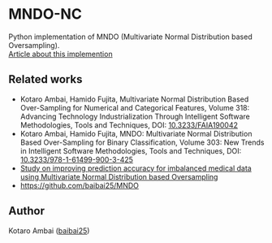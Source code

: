 # MNDO-NC
Python implementation of MNDO (Multivariate Normal Distribution based Oversampling).  
[Article about this implemention](http://ebooks.iospress.nl/volumearticle/52680)

## Related works
+ Kotaro Ambai, Hamido Fujita, Multivariate Normal Distribution Based Over-Sampling for Numerical and Categorical Features, Volume 318: Advancing Technology Industrialization Through Intelligent Software Methodologies, Tools and Techniques, DOI: [10.3233/FAIA190042](http://ebooks.iospress.nl/volumearticle/52680)
+ Kotaro Ambai, Hamido Fujita, MNDO: Multivariate Normal Distribution Based Over-Sampling for Binary Classification, Volume 303: New Trends in Intelligent Software Methodologies, Tools and Techniques, DOI: [10.3233/978-1-61499-900-3-425](http://ebooks.iospress.nl/volumearticle/49953)
+ [Study on improving prediction accuracy for imbalanced medical data using Multivariate Normal Distribution based Oversampling](http://sotsuron.sd.soft.iwate-pu.ac.jp/images/sotsuron/PDF/0312014015_20180111111148_0312014015.pdf)
+ https://github.com/baibai25/MNDO

## Author
Kotaro Ambai ([baibai25](https://github.com/baibai25))
